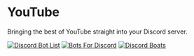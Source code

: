# YouTube
Bringing the best of YouTube straight into your Discord server.

[![Discord Bot List](https://discordbots.org/api/widget/456633518882160642.svg)](https://discordbots.org/bot/456633518882160642)
[![Bots For Discord](https://botsfordiscord.com/api/bot/456633518882160642/widget)](https://botsfordiscord.com/bots/456633518882160642)
[![Discord Boats](https://discordboats.xyz/api/widget/456633518882160642)](https://discordboats.xyz/bots/456633518882160642)
